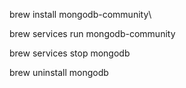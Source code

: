 brew install mongodb-community\

brew services run mongodb-community

brew services stop mongodb

brew uninstall mongodb



